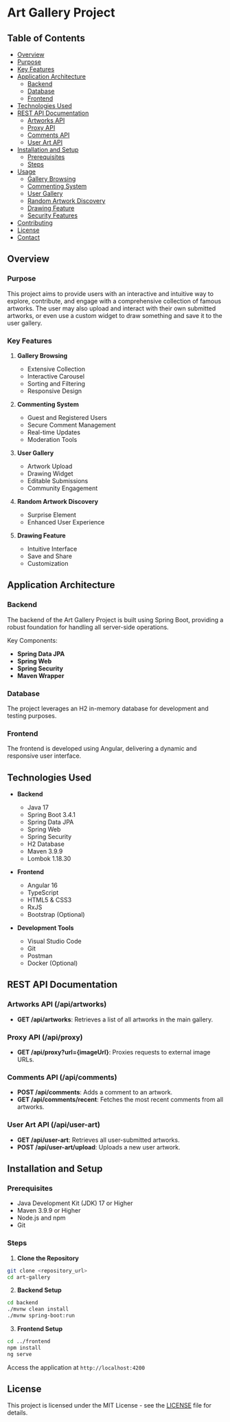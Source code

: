 # Art Gallery Project

## Table of Contents
- [Overview](#overview)
- [Purpose](#purpose)
- [Key Features](#key-features)
- [Application Architecture](#application-architecture)
  - [Backend](#backend)
  - [Database](#database)
  - [Frontend](#frontend)
- [Technologies Used](#technologies-used)
- [REST API Documentation](#rest-api-documentation)
  - [Artworks API](#artworks-api)
  - [Proxy API](#proxy-api)
  - [Comments API](#comments-api)
  - [User Art API](#user-art-api)
- [Installation and Setup](#installation-and-setup)
  - [Prerequisites](#prerequisites)
  - [Steps](#steps)
- [Usage](#usage)
  - [Gallery Browsing](#gallery-browsing)
  - [Commenting System](#commenting-system)
  - [User Gallery](#user-gallery)
  - [Random Artwork Discovery](#random-artwork-discovery)
  - [Drawing Feature](#drawing-feature)
  - [Security Features](#security-features)
- [Contributing](#contributing)
- [License](#license)
- [Contact](#contact)

## Overview
### Purpose
This project aims to provide users with an interactive and intuitive way to explore, contribute, and engage with a comprehensive collection of famous artworks. The user may also upload and interact with their own submitted artworks, or even use a custom widget to draw something and save it to the user gallery.

### Key Features
1. **Gallery Browsing**
   - Extensive Collection
   - Interactive Carousel
   - Sorting and Filtering
   - Responsive Design

2. **Commenting System**
   - Guest and Registered Users
   - Secure Comment Management
   - Real-time Updates
   - Moderation Tools

3. **User Gallery**
   - Artwork Upload
   - Drawing Widget
   - Editable Submissions
   - Community Engagement

4. **Random Artwork Discovery**
   - Surprise Element
   - Enhanced User Experience

5. **Drawing Feature**
   - Intuitive Interface
   - Save and Share
   - Customization

## Application Architecture
### Backend
The backend of the Art Gallery Project is built using Spring Boot, providing a robust foundation for handling all server-side operations.

Key Components:
- **Spring Data JPA**
- **Spring Web**
- **Spring Security**
- **Maven Wrapper**

### Database
The project leverages an H2 in-memory database for development and testing purposes.

### Frontend
The frontend is developed using Angular, delivering a dynamic and responsive user interface.

## Technologies Used
- **Backend**
  - Java 17
  - Spring Boot 3.4.1
  - Spring Data JPA
  - Spring Web
  - Spring Security
  - H2 Database
  - Maven 3.9.9
  - Lombok 1.18.30

- **Frontend**
  - Angular 16
  - TypeScript
  - HTML5 & CSS3
  - RxJS
  - Bootstrap (Optional)

- **Development Tools**
  - Visual Studio Code
  - Git
  - Postman
  - Docker (Optional)

## REST API Documentation
### Artworks API (/api/artworks)
- **GET /api/artworks**: Retrieves a list of all artworks in the main gallery.

### Proxy API (/api/proxy)
- **GET /api/proxy?url={imageUrl}**: Proxies requests to external image URLs.

### Comments API (/api/comments)
- **POST /api/comments**: Adds a comment to an artwork.
- **GET /api/comments/recent**: Fetches the most recent comments from all artworks.

### User Art API (/api/user-art)
- **GET /api/user-art**: Retrieves all user-submitted artworks.
- **POST /api/user-art/upload**: Uploads a new user artwork.

## Installation and Setup
### Prerequisites
- Java Development Kit (JDK) 17 or Higher
- Maven 3.9.9 or Higher
- Node.js and npm
- Git

### Steps

1. **Clone the Repository**
```bash
git clone <repository_url>
cd art-gallery
```

2. **Backend Setup**
```bash
cd backend
./mvnw clean install
./mvnw spring-boot:run
```

3. **Frontend Setup**
```bash
cd ../frontend
npm install
ng serve
```

Access the application at `http://localhost:4200`

## License
This project is licensed under the MIT License - see the [LICENSE](LICENSE) file for details.
